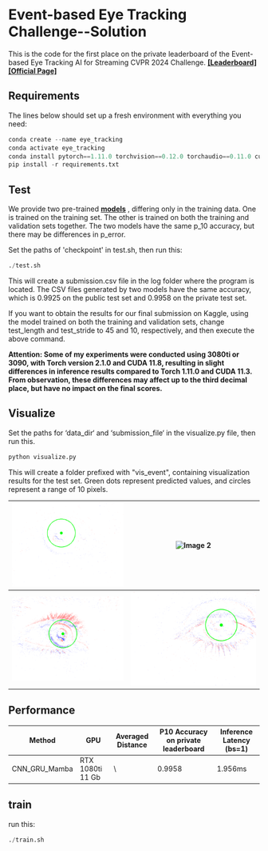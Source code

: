 # Event-based Eye Tracking Challenge--Solution
This is the code for the first place on the private leaderboard of the Event-based Eye Tracking AI for Streaming CVPR 2024 Challenge. [**[Leaderboard]**](https://www.kaggle.com/competitions/event-based-eye-tracking-ais2024/leaderboard) [**[Official Page]**](https://eetchallenge.github.io/EET.github.io/)

## Requirements
The lines below should set up a fresh environment with everything you need:
```python
conda create --name eye_tracking
conda activate eye_tracking
conda install pytorch==1.11.0 torchvision==0.12.0 torchaudio==0.11.0 cudatoolkit=11.3 -c pytorch
pip install -r requirements.txt
```

## Test
We provide two pre-trained [**models**](https://drive.google.com/drive/folders/18LC4IyezDinmEY8MwDWRepbQ2y-qzitj?usp=drive_link) , differing only in the training data. One is trained on the training set. The other is trained on both the training and validation sets together. The two models have the same p_10 accuracy, but there may be differences in p_error.


Set the paths of 'checkpoint' in test.sh, then run this:

```python
./test.sh
```
This will create a submission.csv file in the log folder where the program is located. The CSV files generated by two models have the same accuracy, which is 0.9925 on the public test set and 0.9958 on the private test set. 

If you want to obtain the results for our final submission on Kaggle, using the model trained on both the training and validation sets, change test_length and test_stride to 45 and 10, respectively, and then execute the above command.

**Attention: 
Some of my experiments were conducted using 3080ti or 3090, with Torch version 2.1.0 and CUDA 11.8, resulting in slight differences in inference results compared to Torch 1.11.0 and CUDA 11.3. From observation, these differences may affect up to the third decimal place, but have no impact on the final scores.**

## Visualize
Set the paths for ‘data_dir‘ and ‘submission_file‘ in the visualize.py file, then run this.
```python
python visualize.py
```
This will create a folder prefixed with "vis_event", containing visualization results for the test set. Green dots represent predicted values, and circles represent a range of 10 pixels.

| ![Image 1](figures/l_1_1.gif)  | ![Image 2](figures/l_7_5.gif)  |
| ------------------------------ | ------------------------------ |
| ![Image 3](figures/l_10_2.gif) | ![Image 4](figures/l_12_4.gif) |



## Performance
| Method                                                                                    | GPU            | Averaged Distance  | P10 Accuracy on private leaderboard      |  Inference Latency (bs=1)    | 
|-------------------------------------------------------------------------------------------|----------------|----------|------------------|----------|
|CNN_GRU_Mamba | RTX 1080ti 11 Gb | \    | 0.9958  |  1.956ms  |

## train
run this:
```python
./train.sh
```
